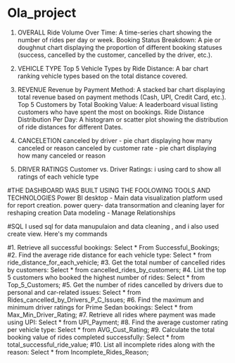 # Ola_project
1. OVERALL
   Ride Volume Over Time: A time-series chart showing the number of rides per day or week.
   Booking Status Breakdown: A pie or doughnut chart displaying the proportion of different booking statuses (success, cancelled by the customer, cancelled by the driver, etc.).
   
2. VEHICLE TYPE
   Top 5 Vehicle Types by Ride Distance: A bar chart ranking vehicle types based on the total distance covered.
3. REVENUE
   Revenue by Payment Method: A stacked bar chart displaying total revenue based on payment methods (Cash, UPI, Credit Card, etc.).
   Top 5 Customers by Total Booking Value: A leaderboard visual listing customers who have spent the most on bookings.
   Ride Distance Distribution Per Day: A histogram or scatter plot showing the distribution of ride distances for different Dates.
4. CANCELETION
   canceled by driver - pie chart displaying how many canceled or reason 
   canceled by customer rate - pie chart displaying how many canceled or reason
5. DRIVER RATINGS
   Customer vs. Driver Ratings: i using card to show all ratings of each vehicle type
   
#THE DASHBOARD WAS BUILT USING THE FOOLOWING TOOLS AND TECHNOLOGIES
Power BI desktop - Main data visualization platform used for report creation.
power query- data transormation and cleaning layer for reshaping creation
Data modeling - Manage Relationships

#SQL
I used sql for data manupulaion and data cleaning , and i also used create view.
Here's my commands

#1. Retrieve all successful bookings:
Select * From Successful_Bookings;
#2. Find the average ride distance for each vehicle type:
Select * from ride_distance_for_each_vehicle;
#3. Get the total number of cancelled rides by customers:
Select * from cancelled_rides_by_customers;
#4. List the top 5 customers who booked the highest number of rides:
Select * from Top_5_Customers;
#5. Get the number of rides cancelled by drivers due to personal and car-related issues:
Select * from Rides_cancelled_by_Drivers_P_C_Issues;
#6. Find the maximum and minimum driver ratings for Prime Sedan bookings:
Select * from Max_Min_Driver_Rating;
#7. Retrieve all rides where payment was made using UPI:
Select * from UPI_Payment;
#8. Find the average customer rating per vehicle type:
Select * from AVG_Cust_Rating;
#9. Calculate the total booking value of rides completed successfully:
Select * from total_successful_ride_value;
#10. List all incomplete rides along with the reason:
Select * from Incomplete_Rides_Reason;

